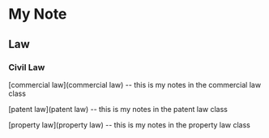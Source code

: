 # My Note
## Law
### Civil Law
[commercial law](commercial law) -- this is my notes in the commercial law class

[patent law](patent law)         -- this is my notes in the patent law class

[property law](property law)     -- this is my notes in the property law class
